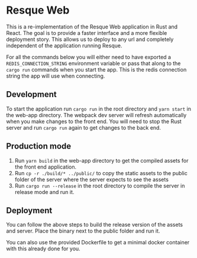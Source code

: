 # Resque Web

This is a re-implementation of the Resque Web application in Rust and React. The goal is to provide a faster
interface and a more flexible deployment story. This allows us to deploy to any url and completely independent
of the application running Resque.

For all the commands below you will either need to have exported a `REDIS_CONNECTION_STRING` environment variable
or pass that along to the `cargo run` commands when you start the app. This is the redis connection string the app
will use when connecting.

## Development

To start the application run `cargo run` in the root directory and `yarn start` in the web-app directory.
The webpack dev server will refresh automatically when you make changes to the front end. You will need to stop
the Rust server and run `cargo run` again to get changes to the back end.

## Production mode

1. Run `yarn build`  in the web-app directory to get the compiled assets for the front end application.
2. Run `cp -r ./build/* ../public/` to copy the static assets to the public folder of the server where the
   server expects to see the assets
3. Run `cargo run --release` in the root directory to compile the server in release mode and run it.

## Deployment

You can follow the above steps to build the release version of the assets and server. Place the binary
next to the public folder and run it.

You can also use the provided Dockerfile to get a minimal docker container with this already done for you.
